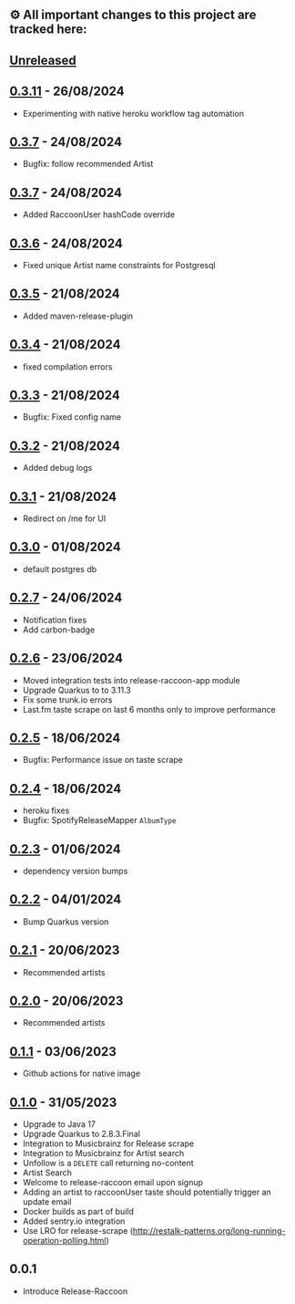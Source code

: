 ## ⚙️ All important changes to this project are tracked here:

## [Unreleased](https://github.com/jaivalis/release-raccoon/compare/0.3.11...jdevelop)


## [0.3.11](https://github.com/jaivalis/release-raccoon/compare/0.3.7...0.3.11) - 26/08/2024

- Experimenting with native heroku workflow tag automation

## [0.3.7](https://github.com/jaivalis/release-raccoon/compare/0.3.7...0.3.8) - 24/08/2024

- Bugfix: follow recommended Artist

## [0.3.7](https://github.com/jaivalis/release-raccoon/compare/0.3.6...0.3.7) - 24/08/2024

- Added RaccoonUser hashCode override

## [0.3.6](https://github.com/jaivalis/release-raccoon/compare/0.3.5...0.3.6) - 24/08/2024

- Fixed unique Artist name constraints for Postgresql

## [0.3.5](https://github.com/jaivalis/release-raccoon/compare/0.3.4...0.3.5) - 21/08/2024

- Added maven-release-plugin

## [0.3.4](https://github.com/jaivalis/release-raccoon/compare/0.3.2...0.3.3) - 21/08/2024

- fixed compilation errors

## [0.3.3](https://github.com/jaivalis/release-raccoon/compare/0.3.2...0.3.3) - 21/08/2024

- Bugfix: Fixed config name
 
## [0.3.2](https://github.com/jaivalis/release-raccoon/compare/0.3.1...0.3.2) - 21/08/2024

- Added debug logs

## [0.3.1](https://github.com/jaivalis/release-raccoon/compare/0.3.0...0.3.1) - 21/08/2024

- Redirect on /me for UI

## [0.3.0](https://github.com/jaivalis/release-raccoon/compare/0.2.7...0.3.0) - 01/08/2024

- default postgres db

## [0.2.7](https://github.com/jaivalis/release-raccoon/compare/0.2.6...0.2.7) - 24/06/2024

- Notification fixes
- Add carbon-badge

## [0.2.6](https://github.com/jaivalis/release-raccoon/compare/0.2.5...0.2.6) - 23/06/2024

- Moved integration tests into release-raccoon-app module
- Upgrade Quarkus to to 3.11.3
- Fix some trunk.io errors
- Last.fm taste scrape on last 6 months only to improve performance

## [0.2.5](https://github.com/jaivalis/release-raccoon/compare/0.2.5...0.2.4) - 18/06/2024

- Bugfix: Performance issue on taste scrape

## [0.2.4](https://github.com/jaivalis/release-raccoon/compare/0.2.4...0.2.3) - 18/06/2024

- heroku fixes
- Bugfix: SpotifyReleaseMapper `AlbumType`

## [0.2.3](https://github.com/jaivalis/release-raccoon/compare/0.2.3...0.2.2) - 01/06/2024

- dependency version bumps

## [0.2.2](https://github.com/jaivalis/release-raccoon/compare/0.2.2...0.2.1) - 04/01/2024

- Bump Quarkus version

## [0.2.1](https://github.com/jaivalis/release-raccoon/compare/0.2.0...0.2.1) - 20/06/2023

- Recommended artists

## [0.2.0](https://github.com/jaivalis/release-raccoon/compare/0.1.0...0.2.0) - 20/06/2023

- Recommended artists

## [0.1.1](https://github.com/jaivalis/release-raccoon/compare/0.1.0...0.1.1) - 03/06/2023

- Github actions for native image

## [0.1.0](https://github.com/jaivalis/release-raccoon/compare/0.0.1...0.1.0) - 31/05/2023

- Upgrade to Java 17
- Upgrade Quarkus to 2.8.3.Final
- Integration to Musicbrainz for Release scrape
- Integration to Musicbrainz for Artist search
- Unfollow is a `DELETE` call returning no-content
- Artist Search
- Welcome to release-raccoon email upon signup
- Adding an artist to raccoonUser taste should potentially trigger an update email
- Docker builds as part of build
- Added sentry.io integration
- Use LRO for release-scrape (http://restalk-patterns.org/long-running-operation-polling.html)

## 0.0.1

- Introduce Release-Raccoon
